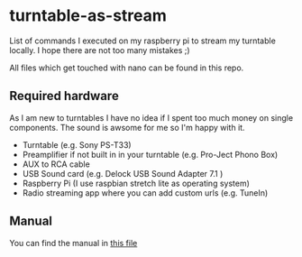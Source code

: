 # turntable-as-stream

List of commands I executed on my raspberry pi to stream my turntable locally. I hope there are not too many mistakes ;)

All files which get touched with nano can be found in this repo.

## Required hardware

As I am new to turntables I have no idea if I spent too much money on single components. The sound is awsome for me so I'm happy with it.

* Turntable (e.g. Sony PS-T33)
* Preamplifier if not built in in your turntable (e.g. Pro-Ject Phono Box)
* AUX to RCA cable
* USB Sound card (e.g. Delock USB Sound Adapter 7.1 )
* Raspberry Pi (I use raspbian stretch lite as operating system)
* Radio streaming app where you can add custom urls (e.g. TuneIn)

## Manual 

You can find the manual in [this file](manual.md)
